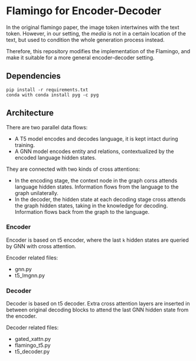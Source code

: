# Flamingo for Encoder-Decoder

In the original flamingo paper, the image token intertwines with the text token. However, in our setting, the *media* is not in a certain location of the text, but used to condition the whole generation process instead.

Therefore, this repository modifies the implementation of the Flamingo, and make it suitable for a more general encoder-decoder setting.

## Dependencies
```
pip install -r requirements.txt
conda with conda install pyg -c pyg
```

## Architecture

There are two parallel data flows:
- A T5 model encodes and decodes language, it is kept intact during training.
- A GNN model encodes entity and relations, contextualized by the encoded language hidden states.

They are connected with two kinds of cross attentions:
- In the encoding stage, the context node in the graph corss attends language hidden states. Information flows from the language to the graph unilaterally.
- In the decoder, the hidden state at each decoding stage cross attends the graph hidden states, taking in the knowledge for decoding. Information flows back from the graph to the language.

### Encoder

Encoder is based on t5 encoder, where the last `k` hidden states are queried by GNN with cross attention.

Encoder related files:
- gnn.py
- t5_lmgnn.py

### Decoder

Decoder is based on t5 decoder. Extra cross attention layers are inserted in between original decoding blocks to attend the last GNN hidden state from the encoder.

Decoder related files:
- gated_xattn.py
- flamingo_t5.py
- t5_decoder.py
